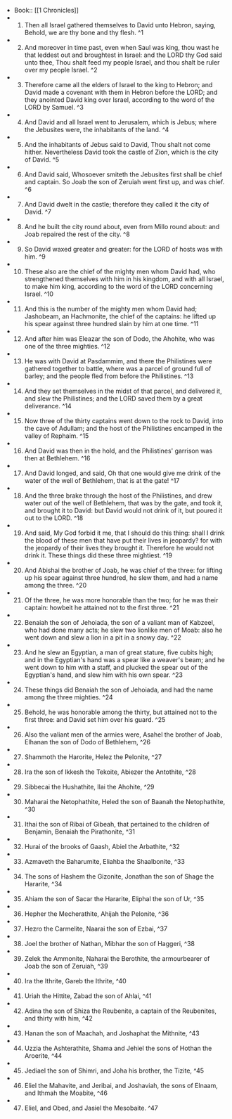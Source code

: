 - Book:: [[1 Chronicles]]
- 1. Then all Israel gathered themselves to David unto Hebron, saying, Behold, we are thy bone and thy flesh. ^1
- 2. And moreover in time past, even when Saul was king, thou wast he that leddest out and broughtest in Israel: and the LORD thy God said unto thee, Thou shalt feed my people Israel, and thou shalt be ruler over my people Israel. ^2
- 3. Therefore came all the elders of Israel to the king to Hebron; and David made a covenant with them in Hebron before the LORD; and they anointed David king over Israel, according to the word of the LORD by Samuel. ^3
- 4. And David and all Israel went to Jerusalem, which is Jebus; where the Jebusites were, the inhabitants of the land. ^4
- 5. And the inhabitants of Jebus said to David, Thou shalt not come hither. Nevertheless David took the castle of Zion, which is the city of David. ^5
- 6. And David said, Whosoever smiteth the Jebusites first shall be chief and captain. So Joab the son of Zeruiah went first up, and was chief. ^6
- 7. And David dwelt in the castle; therefore they called it the city of David. ^7
- 8. And he built the city round about, even from Millo round about: and Joab repaired the rest of the city. ^8
- 9. So David waxed greater and greater: for the LORD of hosts was with him. ^9
- 10. These also are the chief of the mighty men whom David had, who strengthened themselves with him in his kingdom, and with all Israel, to make him king, according to the word of the LORD concerning Israel. ^10
- 11. And this is the number of the mighty men whom David had; Jashobeam, an Hachmonite, the chief of the captains: he lifted up his spear against three hundred slain by him at one time. ^11
- 12. And after him was Eleazar the son of Dodo, the Ahohite, who was one of the three mighties. ^12
- 13. He was with David at Pasdammim, and there the Philistines were gathered together to battle, where was a parcel of ground full of barley; and the people fled from before the Philistines. ^13
- 14. And they set themselves in the midst of that parcel, and delivered it, and slew the Philistines; and the LORD saved them by a great deliverance. ^14
- 15. Now three of the thirty captains went down to the rock to David, into the cave of Adullam; and the host of the Philistines encamped in the valley of Rephaim. ^15
- 16. And David was then in the hold, and the Philistines' garrison was then at Bethlehem. ^16
- 17. And David longed, and said, Oh that one would give me drink of the water of the well of Bethlehem, that is at the gate! ^17
- 18. And the three brake through the host of the Philistines, and drew water out of the well of Bethlehem, that was by the gate, and took it, and brought it to David: but David would not drink of it, but poured it out to the LORD. ^18
- 19. And said, My God forbid it me, that I should do this thing: shall I drink the blood of these men that have put their lives in jeopardy? for with the jeopardy of their lives they brought it. Therefore he would not drink it. These things did these three mightiest. ^19
- 20. And Abishai the brother of Joab, he was chief of the three: for lifting up his spear against three hundred, he slew them, and had a name among the three. ^20
- 21. Of the three, he was more honorable than the two; for he was their captain: howbeit he attained not to the first three. ^21
- 22. Benaiah the son of Jehoiada, the son of a valiant man of Kabzeel, who had done many acts; he slew two lionlike men of Moab: also he went down and slew a lion in a pit in a snowy day. ^22
- 23. And he slew an Egyptian, a man of great stature, five cubits high; and in the Egyptian's hand was a spear like a weaver's beam; and he went down to him with a staff, and plucked the spear out of the Egyptian's hand, and slew him with his own spear. ^23
- 24. These things did Benaiah the son of Jehoiada, and had the name among the three mighties. ^24
- 25. Behold, he was honorable among the thirty, but attained not to the first three: and David set him over his guard. ^25
- 26. Also the valiant men of the armies were, Asahel the brother of Joab, Elhanan the son of Dodo of Bethlehem, ^26
- 27. Shammoth the Harorite, Helez the Pelonite, ^27
- 28. Ira the son of Ikkesh the Tekoite, Abiezer the Antothite, ^28
- 29. Sibbecai the Hushathite, Ilai the Ahohite, ^29
- 30. Maharai the Netophathite, Heled the son of Baanah the Netophathite, ^30
- 31. Ithai the son of Ribai of Gibeah, that pertained to the children of Benjamin, Benaiah the Pirathonite, ^31
- 32. Hurai of the brooks of Gaash, Abiel the Arbathite, ^32
- 33. Azmaveth the Baharumite, Eliahba the Shaalbonite, ^33
- 34. The sons of Hashem the Gizonite, Jonathan the son of Shage the Hararite, ^34
- 35. Ahiam the son of Sacar the Hararite, Eliphal the son of Ur, ^35
- 36. Hepher the Mecherathite, Ahijah the Pelonite, ^36
- 37. Hezro the Carmelite, Naarai the son of Ezbai, ^37
- 38. Joel the brother of Nathan, Mibhar the son of Haggeri, ^38
- 39. Zelek the Ammonite, Naharai the Berothite, the armourbearer of Joab the son of Zeruiah, ^39
- 40. Ira the Ithrite, Gareb the Ithrite, ^40
- 41. Uriah the Hittite, Zabad the son of Ahlai, ^41
- 42. Adina the son of Shiza the Reubenite, a captain of the Reubenites, and thirty with him, ^42
- 43. Hanan the son of Maachah, and Joshaphat the Mithnite, ^43
- 44. Uzzia the Ashterathite, Shama and Jehiel the sons of Hothan the Aroerite, ^44
- 45. Jediael the son of Shimri, and Joha his brother, the Tizite, ^45
- 46. Eliel the Mahavite, and Jeribai, and Joshaviah, the sons of Elnaam, and Ithmah the Moabite, ^46
- 47. Eliel, and Obed, and Jasiel the Mesobaite. ^47
